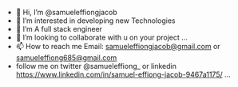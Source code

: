 - 👋 Hi, I’m @samueleffiongjacob
- 👀 I’m interested in developing new Technologies
- 🌱 I’m A full stack engineer
- 💞️ I’m looking to collaborate with u on your project ...
- 📫 How to reach me Email: samueleffiongjacob@gmail.com or samueleffiong685@gmail.com 
- follow me on twitter @samueleffiong_  or linkedin https://www.linkedin.com/in/samuel-effiong-jacob-9467a1175/ ...

<!---
samueleffiongjacob/samueleffiongjacob is a ✨ special ✨ repository because its `README.md` (this file) appears on your GitHub profile.
You can click the Preview link to take a look at your changes.
--->
